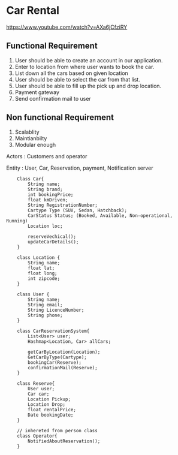 # Car Rental

https://www.youtube.com/watch?v=AXa6jCfziRY

## Functional Requirement 
1. User should be able to create an account in our application.
2. Enter to location from where user wants to book the car.
3. List down all the cars based on given location
4. User should be able to select the car from that list.
5. User should be able to fill up the pick up and drop location.
6. Payment gateway
7. Send confirmation mail to user

## Non functional Requirement
1. Scalablity
2. Maintianbilty 
3. Modular enough 

Actors : Customers and operator

Entity : User, Car, Reservation, payment, Notification server

```
    Class Car{
        String name;
        String brand;
        int bookingPrice;
        float kmDriven;
        String RegistrationNumber;
        Cartype Type (SUV, Sedan, Hatchback);
        CarStatus Status; (Booked, Available, Non-operational, Running)
        Location loc;

        reserveVechical();
        updateCarDetails();
    }

    class Location {
        String name;
        float lat;
        float long;
        int zipcode;
    }

    class User {
        String name;
        String email;
        String LicenceNumber;
        String phone;
    }

    class CarReservationSystem{
        List<User> user;
        Hashmap<Location, Car> allCars;

        getCarByLocation(Location);
        GetCarByType(Cartype);
        bookingCar(Reserve);
        confirmationMail(Reserve);
    }

    class Reserve{
        User user;
        Car car;
        Location Pickup;
        Location Drop;
        float rentalPrice;
        Date bookingDate;
    }

    // inhereted from person class
    class Operator{
        NotifiedAboutReservation();
    }
```

